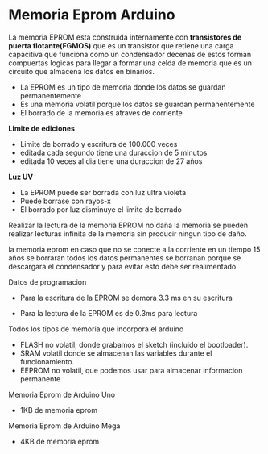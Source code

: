 # Memoria Eprom Arduino

La memoria EPROM esta construida internamente con **transistores de puerta flotante(FGMOS)** que es un transistor que retiene una carga capacitiva que funciona como un condensador decenas de estos forman compuertas logicas para llegar a formar una celda de memoria que es un circuito que almacena los datos en binarios.

* La EPROM es un tipo de memoria donde los datos se guardan permanentemente
* Es una memoria volatil porque los datos se guardan permanentemente
* El borrado de la memoria es atraves de corriente


**Limite de ediciones**
* Limite de borrado y escritura de 100.000 veces 
* editada cada segundo tiene una duraccion de 5 minutos
* editada 10 veces al dia tiene una duraccion de 27 años


**Luz UV** 
* La EPROM puede ser borrada con luz ultra violeta
* Puede borrase con rayos-x 
* El borrado por luz disminuye el limite de borrado


Realizar la lectura de la memoria EPROM no daña la memoria se pueden realizar lecturas infinita de la memoria sin producir ningun tipo de daño.

la memoria eprom en caso que no se conecte a la corriente en un tiempo 15 años se borraran todos los datos permanentes se borranan porque se descargara el condensador y para evitar esto debe ser realimentado.



Datos de programacion

* Para la escritura de la EPROM se demora 3.3 ms en su escritura 

* Para la lectura de la EPROM es de 0.3ms para lectura

Todos los tipos de memoria que incorpora el arduino
* FLASH no volatil, donde grabamos el sketch (incluido el bootloader).
* SRAM volatil donde se almacenan las variables durante el funcionamiento.
* EEPROM  no volatil, que podemos usar para almacenar informacion permanente

Memoria Eprom de Arduino Uno
* 1KB de memoria eprom

Memoria Eprom de Arduino Mega
* 4KB de memoria eprom
